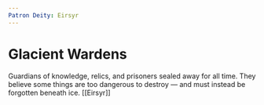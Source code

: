 ```yaml
---
Patron Deity: Eirsyr
---
```


# Glacient Wardens


Guardians of knowledge, relics, and prisoners sealed away for all time. They believe some things are too dangerous to destroy — and must instead be forgotten beneath ice.
[[Eirsyr]]
